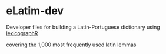# eLatim-dev

Developer files for building a Latin-Portuguese dictionary using [lexicographR](https://github.com/MangalamResearch-Lexicography/lexicographR)

covering the 1,000 most frequently used latin lemmas



